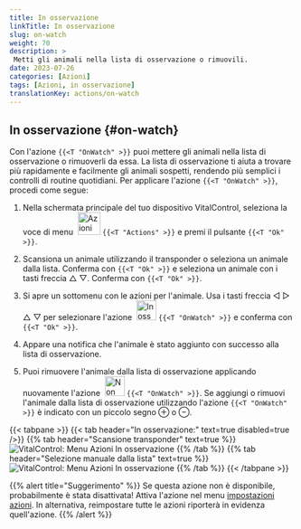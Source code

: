 ```yaml
---
title: In osservazione
linkTitle: In osservazione
slug: on-watch
weight: 70
description: >
 Metti gli animali nella lista di osservazione o rimuovili.
date: 2023-07-26
categories: [Azioni]
tags: [Azioni, in osservazione]
translationKey: actions/on-watch
---
```


## In osservazione {#on-watch}

Con l'azione `{{<T "OnWatch" >}}` puoi mettere gli animali nella lista di osservazione o rimuoverli da essa. La lista di osservazione ti aiuta a trovare più rapidamente e facilmente gli animali sospetti, rendendo più semplici i controlli di routine quotidiani. Per applicare l'azione `{{<T "OnWatch" >}}`, procedi come segue:

1. Nella schermata principale del tuo dispositivo VitalControl, seleziona la voce di menu &nbsp;<img src="/icons/actions.svg" width="40" align="bottom" alt="Azioni" /> `{{<T "Actions" >}}` e premi il pulsante `{{<T "Ok" >}}`.

2. Scansiona un animale utilizzando il transponder o seleziona un animale dalla lista. Conferma con `{{<T "Ok" >}}` e seleziona un animale con i tasti freccia △ ▽. Conferma con `{{<T "Ok" >}}`.

3. Si apre un sottomenu con le azioni per l'animale. Usa i tasti freccia ◁ ▷ △ ▽ per selezionare l'azione &nbsp;<img src="/icons/actions/on-watch.svg" width="35" align="bottom" alt="In osservazione" /> `{{<T "OnWatch" >}}` e conferma con `{{<T "Ok" >}}`.

4. Appare una notifica che l'animale è stato aggiunto con successo alla lista di osservazione.

5. Puoi rimuovere l'animale dalla lista di osservazione applicando nuovamente l'azione &nbsp;<img src="/icons/actions/on-watch-minus.svg" width="35" align="bottom" alt="Non in osservazione" /> `{{<T "OnWatch" >}}`. Se aggiungi o rimuovi l'animale dalla lista di osservazione utilizzando l'azione `{{<T "OnWatch" >}}` è indicato con un piccolo segno ⊕ o ⊖.

{{< tabpane >}}
{{< tab header="In osservazione:" text=true disabled=true />}}
{{% tab header="Scansione transponder" text=true %}}
![VitalControl: Menu Azioni In osservazione](../images/onwatch-scan.png "In osservazione")
{{% /tab %}}
{{% tab header="Selezione manuale dalla lista" text=true %}}
![VitalControl: Menu Azioni In osservazione](../images/onwatch.png "In osservazione")
{{% /tab %}}
{{< /tabpane >}}

{{% alert title="Suggerimento" %}}
Se questa azione non è disponibile, probabilmente è stata disattivata! Attiva l'azione nel menu [impostazioni azioni](../settings/). In alternativa, reimpostare tutte le azioni riporterà in evidenza quell'azione.
{{% /alert %}}


